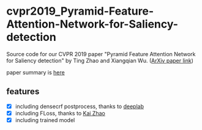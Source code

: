 # cvpr2019_Pyramid-Feature-Attention-Network-for-Saliency-detection

Source code for our CVPR 2019 paper "Pyramid Feature Attention Network for Saliency detection" by Ting Zhao and Xiangqian Wu. ([ArXiv paper link](https://arxiv.org/abs/1903.00179))

paper summary is [here](https://github.com/lartpang/Machine-Deep-Learning/blob/e1f9a9fa7843f80350b22ae27e7136d2a9bfe80d/%E5%9B%BE%E5%83%8F%E5%88%86%E5%89%B2/Pyramid%20Feature%20Attention%20Network%20for%20Saliency%20detection(2018)%E6%80%BB%E7%BB%93.md)

## features

- [x] including densecrf postprocess, thanks to [deeplab](https://github.com/DrSleep/tensorflow-deeplab-resnet/tree/crf)
- [x] including FLoss, thanks to [Kai Zhao](https://github.com/zeakey/iccv2019-fmeasure)
- [x] including trained model
